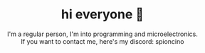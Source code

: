 <div align="center">
<h1>
  hi everyone 🦜
</h1>
  I'm a regular person, I'm into programming and microelectronics.
</div>
<div align="center">
If you want to contact me, here's my discord: spioncino
</div>
